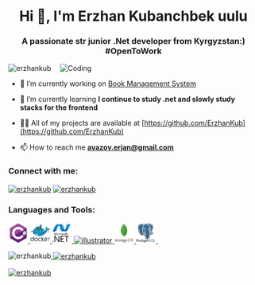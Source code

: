 <h1 align="center">Hi 👋, I'm Erzhan Kubanchbek uulu</h1>
<h3 align="center">A passionate str junior .Net developer from Kyrgyzstan:) #OpenToWork</h3>

<img align="right" alt="Coding" width="400" src="https://i.pinimg.com/originals/e8/f4/53/e8f453469a3ec97ecd354df465d73913.gif">

<p align="left"> <img src="https://komarev.com/ghpvc/?username=erzhankub&label=Profile%20views&color=0e75b6&style=flat" alt="erzhankub" /> </p>

- 🔭 I’m currently working on [Book Management System](https://github.com/ErzhanKub/BookManagementSystem.git)

- 🌱 I’m currently learning **I continue to study .net and slowly study stacks for the frontend**

- 👨‍💻 All of my projects are available at [https://github.com/ErzhanKub](https://github.com/ErzhanKub)

- 📫 How to reach me **avazov.erjan@gmail.com**

<h3 align="left">Connect with me:</h3>
<p align="left">
<a href="https://instagram.com/erzhankub" target="blank"><img align="center" src="https://raw.githubusercontent.com/rahuldkjain/github-profile-readme-generator/master/src/images/icons/Social/instagram.svg" alt="erzhankub" height="30" width="40" /></a>
<a href="https://www.leetcode.com/erzhankub" target="blank"><img align="center" src="https://raw.githubusercontent.com/rahuldkjain/github-profile-readme-generator/master/src/images/icons/Social/leet-code.svg" alt="erzhankub" height="30" width="40" /></a>
</p>

<h3 align="left">Languages and Tools:</h3>
<p align="left"> <a href="https://www.w3schools.com/cs/" target="_blank" rel="noreferrer"> <img src="https://raw.githubusercontent.com/devicons/devicon/master/icons/csharp/csharp-original.svg" alt="csharp" width="40" height="40"/> <a href="https://www.docker.com/" target="_blank" rel="noreferrer"> <img src="https://raw.githubusercontent.com/devicons/devicon/master/icons/docker/docker-original-wordmark.svg" alt="docker" width="40" height="40"/> </a> <a href="https://dotnet.microsoft.com/" target="_blank" rel="noreferrer"> <img src="https://raw.githubusercontent.com/devicons/devicon/master/icons/dot-net/dot-net-original-wordmark.svg" alt="dotnet" width="40" height="40"/> </a> <a href="https://www.adobe.com/in/products/illustrator.html" target="_blank" rel="noreferrer"> <img src="https://www.vectorlogo.zone/logos/adobe_illustrator/adobe_illustrator-icon.svg" alt="illustrator" width="40" height="40"/>  </a> <a href="https://www.mongodb.com/" target="_blank" rel="noreferrer"> <img src="https://raw.githubusercontent.com/devicons/devicon/master/icons/mongodb/mongodb-original-wordmark.svg" alt="mongodb" width="40" height="40"/> </a>  <a href="https://www.postgresql.org" target="_blank" rel="noreferrer"> <img src="https://raw.githubusercontent.com/devicons/devicon/master/icons/postgresql/postgresql-original-wordmark.svg" alt="postgresql" width="40" height="40"/> </a> <a href="https://redis.io" target="_blank" rel="noreferrer"> <img  </p>

<p><img align="left" src="https://github-readme-stats.vercel.app/api/top-langs?username=erzhankub&show_icons=true&locale=en&layout=compact" alt="erzhankub" /></p>

<p>&nbsp;<img align="center" src="https://github-readme-stats.vercel.app/api?username=erzhankub&show_icons=true&locale=en" alt="erzhankub" /></p>

<p><img align="center" src="https://github-readme-streak-stats.herokuapp.com/?user=erzhankub&" alt="erzhankub" /></p>
